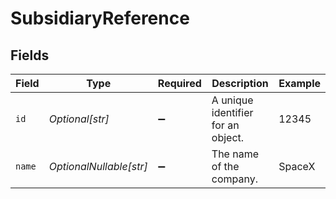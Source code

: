 # SubsidiaryReference


## Fields

| Field                              | Type                               | Required                           | Description                        | Example                            |
| ---------------------------------- | ---------------------------------- | ---------------------------------- | ---------------------------------- | ---------------------------------- |
| `id`                               | *Optional[str]*                    | :heavy_minus_sign:                 | A unique identifier for an object. | 12345                              |
| `name`                             | *OptionalNullable[str]*            | :heavy_minus_sign:                 | The name of the company.           | SpaceX                             |